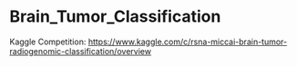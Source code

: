 # Brain_Tumor_Classification
Kaggle Competition: https://www.kaggle.com/c/rsna-miccai-brain-tumor-radiogenomic-classification/overview
